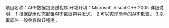 项目名称：ARP数据包发送程序
开发环境：Microsoft Visual C++ 2005
详细说明：
	1.根据提示动态配置ARP数据包并发送。
	2.可以实现简单的ARP欺骗。
	3.杀毒软件一般会查杀该程序。
